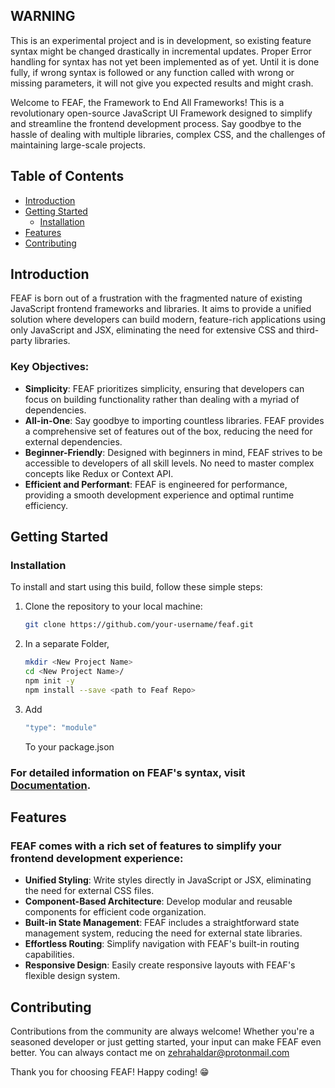  ## WARNING
This is an experimental project and is in development, so existing feature syntax might be changed drastically in incremental updates. 
Proper Error handling for syntax has not yet been implemented as of yet. Until it is done fully, if wrong syntax is followed or any function called with wrong or missing parameters, it will not give you expected results and might crash.


Welcome to FEAF, the Framework to End All Frameworks! This is a revolutionary open-source JavaScript UI Framework designed to simplify and streamline the frontend development process. Say goodbye to the hassle of dealing with multiple libraries, complex CSS, and the challenges of maintaining large-scale projects.

## Table of Contents

- [Introduction](#introduction)
- [Getting Started](#getting-started)
    - [Installation](#installation)
- [Features](#features)
- [Contributing](#contributing)

## Introduction

FEAF is born out of a frustration with the fragmented nature of existing JavaScript frontend frameworks and libraries. It aims to provide a unified solution where developers can build modern, feature-rich applications using only JavaScript and JSX, eliminating the need for extensive CSS and third-party libraries.

### Key Objectives:

- **Simplicity**: FEAF prioritizes simplicity, ensuring that developers can focus on building functionality rather than dealing with a myriad of dependencies.
- **All-in-One**: Say goodbye to importing countless libraries. FEAF provides a comprehensive set of features out of the box, reducing the need for external dependencies.
- **Beginner-Friendly**: Designed with beginners in mind, FEAF strives to be accessible to developers of all skill levels. No need to master complex concepts like Redux or Context API.
- **Efficient and Performant**: FEAF is engineered for performance, providing a smooth development experience and optimal runtime efficiency.

## Getting Started

### Installation

To install and start using this build, follow these simple steps:

1. Clone the repository to your local machine:
    
    ```bash
    git clone https://github.com/your-username/feaf.git
    ```
    
2. In a separate Folder,
    
    ```bash
    mkdir <New Project Name>
    cd <New Project Name>/
    npm init -y
    npm install --save <path to Feaf Repo>
    
    ```
3. Add
   ```js
   "type": "module"
   ```
   To your package.json

### For detailed information on FEAF's syntax, visit [Documentation](https://www.notion.so/FEAF-Documentation-17b2cd0148494416b2b38868bdff0ee7?pvs=21).

## Features

### FEAF comes with a rich set of features to simplify your frontend development experience:

- **Unified Styling**: Write styles directly in JavaScript or JSX, eliminating the need for external CSS files.
- **Component-Based Architecture**: Develop modular and reusable components for efficient code organization.
- **Built-in State Management**: FEAF includes a straightforward state management system, reducing the need for external state libraries.
- **Effortless Routing**: Simplify navigation with FEAF's built-in routing capabilities.
- **Responsive Design**: Easily create responsive layouts with FEAF's flexible design system.

## Contributing

Contributions from the community are always welcome! Whether you're a seasoned developer or just getting started, your input can make FEAF even better.
You can always contact me on zehrahaldar@protonmail.com

Thank you for choosing FEAF! Happy coding! 😁
